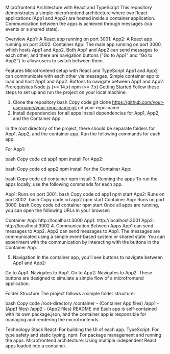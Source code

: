 Microfrontend Architecture with React and TypeScript
This repository demonstrates a simple microfrontend architecture where two React applications (App1 and App2) are hosted inside a container application. Communication between the apps is achieved through messages (via events or a shared state).

Overview
App1: A React app running on port 3001.
App2: A React app running on port 3002.
Container App: The main app running on port 3000, which hosts App1 and App2.
Both App1 and App2 can send messages to each other, and there are navigation buttons ("Go to App1" and "Go to App2") to allow users to switch between them.

Features
Microfrontend setup with React and TypeScript
App1 and App2 can communicate with each other via messages.
Simple container app to load and host App1 and App2.
Buttons to navigate between App1 and App2.
Prerequisites
Node.js (>= 14.x)
npm (>= 7.x)
Getting Started
Follow these steps to set up and run the project on your local machine.

1. Clone the repository
bash
Copy code
git clone https://github.com/your-username/your-repo-name.git
cd your-repo-name
2. Install dependencies for all apps
Install dependencies for App1, App2, and the Container App.

In the root directory of the project, there should be separate folders for App1, App2, and the container app. Run the following commands for each app:

For App1:

bash
Copy code
cd app1
npm install
For App2:

bash
Copy code
cd app2
npm install
For the Container App:

bash
Copy code
cd container
npm install
3. Running the apps
To run the apps locally, use the following commands for each app.

App1: Runs on port 3001.
bash
Copy code
cd app1
npm start
App2: Runs on port 3002.
bash
Copy code
cd app2
npm start
Container App: Runs on port 3000.
bash
Copy code
cd container
npm start
Once all apps are running, you can open the following URLs in your browser:

Container App: http://localhost:3000
App1: http://localhost:3001
App2: http://localhost:3002
4. Communication Between Apps
App1 can send messages to App2.
App2 can send messages to App1.
The messages are communicated using a simple event-based system or shared state.
You can experiment with the communication by interacting with the buttons in the Container App.

5. Navigation
In the container app, you'll see buttons to navigate between App1 and App2:

Go to App1: Navigates to App1.
Go to App2: Navigates to App2.
These buttons are designed to simulate a simple flow of a microfrontend application.

Folder Structure
The project follows a simple folder structure:

bash
Copy code
/root-directory
  /container
    - (Container App files)
  /app1
    - (App1 files)
  /app2
    - (App2 files)
  README.md
Each app is self-contained with its own package.json, and the container app is responsible for managing and rendering the microfrontends.

Technology Stack
React: For building the UI of each app.
TypeScript: For type safety and static typing.
npm: For package management and running the apps.
Microfrontend architecture: Using multiple independent React apps loaded into a container.
